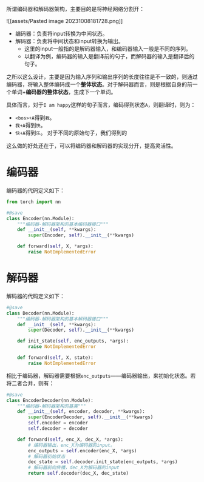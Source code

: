 所谓编码器和解码器架构，主要目的是将神经网络分割开：

![[assets/Pasted image 20231008181728.png]]

- 编码器：负责将input转换为中间状态。
- 解码器：负责将中间状态和input转换为输出。
	- 这里的input一般指的是解码器输入，和编码器输入一般是不同的序列。
	- 以翻译为例，编码器的输入是翻译前的句子，而解码器的输入是翻译后的句子。

之所以这么设计，主要是因为输入序列和输出序列的长度往往是不一致的，则通过编码器，将输入整体编码成一个**整体状态**。对于解码器而言，则是根据自身的前一个单词+**编码器的整体状态**，生成下一个单词。

具体而言，对于`I am happy`这样的句子而言，编码得到状态`A`，则翻译时，则为：
- `<bos>+A`得到`我`。
- `我+A`得到`快`。
- `快+A`得到`乐`。
对于不同的原始句子，我们得到的

这么做的好处还在于，可以将编码器和解码器的实现分开，提高灵活性。

# 编码器
编码器的代码定义如下：
```python
from torch import nn

#@save
class Encoder(nn.Module):
    """编码器-解码器架构的基本编码器接口"""
    def __init__(self, **kwargs):
        super(Encoder, self).__init__(**kwargs)

    def forward(self, X, *args):
        raise NotImplementedError
```

# 解码器
解码器的代码定义如下：
```python
#@save
class Decoder(nn.Module):
    """编码器-解码器架构的基本解码器接口"""
    def __init__(self, **kwargs):
        super(Decoder, self).__init__(**kwargs)

    def init_state(self, enc_outputs, *args):
        raise NotImplementedError

    def forward(self, X, state):
        raise NotImplementedError
```
相比于编码器，解码器需要根据`enc_outputs`——编码器输出，来初始化状态。若将二者合并，则有：
```python
#@save
class EncoderDecoder(nn.Module):
    """编码器-解码器架构的基类"""
    def __init__(self, encoder, decoder, **kwargs):
        super(EncoderDecoder, self).__init__(**kwargs)
        self.encoder = encoder
        self.decoder = decoder

    def forward(self, enc_X, dec_X, *args):
	    # 编码器输出，enc_X为编码器的input。
        enc_outputs = self.encoder(enc_X, *args)
        # 解码器初始状态
        dec_state = self.decoder.init_state(enc_outputs, *args)
        # 解码器前向传播，dec_X为解码器的input
        return self.decoder(dec_X, dec_state)
```
